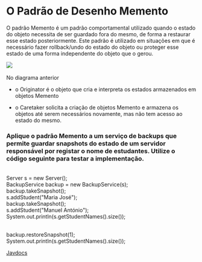 <h1>O Padrão de Desenho Memento</h1>

O padrão Memento é um padrão comportamental utilizado quando o estado do objeto necessita de ser guardado fora do mesmo, de forma a restaurar esse estado posteriormente. Este padrão é utilizado em situações em que é necessário fazer rollback/undo do estado do objeto ou proteger esse estado de uma forma independente do objeto que o gerou.

<img src='https://sourcemaking.com/files/v2/content/patterns/Memento.png'>
<br><br>
No diagrama anterior

- o Originator é o objeto que cria e interpreta os estados armazenados em objetos Memento

- o Caretaker solicita a criação de objetos Memento e armazena os objetos até serem necessários novamente, mas não tem acesso ao estado do mesmo.

<h3>Aplique o padrão Memento a um serviço de backups que permite guardar snapshots do estado de um servidor responsável por registar o nome de estudantes. Utilize o código seguinte para testar a implementação. </h3>

<br>Server s = new Server();
<br>BackupService backup = new BackupService(s);
<br>backup.takeSnapshot();
<br>s.addStudent("Maria José");
<br>backup.takeSnapshot();
<br>s.addStudent("Manuel António");
<br>System.out.println(s.getStudentNames().size());

<br>backup.restoreSnapshot(1);
<br>System.out.println(s.getStudentNames().size());

<a href='http://ec2-18-220-227-92.us-east-2.compute.amazonaws.com/static/files/MementoPattern/doc/index.html'> Javdocs </a>
